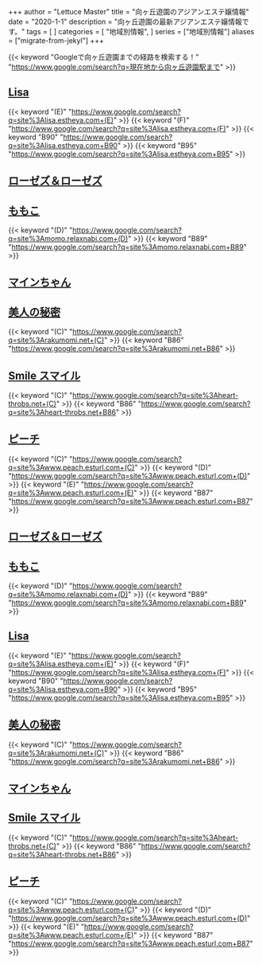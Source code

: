 +++
author = "Lettuce Master"
title = "向ヶ丘遊園のアジアンエステ嬢情報"
date = "2020-1-1"
description = "向ヶ丘遊園の最新アジアンエステ嬢情報です。"
tags = [
]
categories = [
    "地域別情報",
]
series = ["地域別情報"]
aliases = ["migrate-from-jekyl"]
+++

{{< keyword "Googleで向ヶ丘遊園までの経路を検索する！" "https://www.google.com/search?q=現在地から向ヶ丘遊園駅まで" >}}

## [Lisa](http://lisa.estheya.com/)
{{< keyword "(E)" "https://www.google.com/search?q=site%3Alisa.estheya.com+(E)" >}} {{< keyword "(F)" "https://www.google.com/search?q=site%3Alisa.estheya.com+(F)" >}} {{< keyword "B90" "https://www.google.com/search?q=site%3Alisa.estheya.com+B90" >}} {{< keyword "B95" "https://www.google.com/search?q=site%3Alisa.estheya.com+B95" >}} 

## [ローゼズ＆ローゼズ](http://est70.jp/r2/)


## [ももこ](http://momo.relaxnabi.com/)
{{< keyword "(D)" "https://www.google.com/search?q=site%3Amomo.relaxnabi.com+(D)" >}} {{< keyword "B89" "https://www.google.com/search?q=site%3Amomo.relaxnabi.com+B89" >}} 

## [マインちゃん](http://est70.xyz/mai/)


## [美人の秘密](http://rakumomi.net/)
{{< keyword "(C)" "https://www.google.com/search?q=site%3Arakumomi.net+(C)" >}} {{< keyword "B86" "https://www.google.com/search?q=site%3Arakumomi.net+B86" >}} 

## [Smile スマイル](http://heart-throbs.net/)
{{< keyword "(C)" "https://www.google.com/search?q=site%3Aheart-throbs.net+(C)" >}} {{< keyword "B86" "https://www.google.com/search?q=site%3Aheart-throbs.net+B86" >}} 

## [ピーチ](http://www.peach.esturl.com/)
{{< keyword "(C)" "https://www.google.com/search?q=site%3Awww.peach.esturl.com+(C)" >}} {{< keyword "(D)" "https://www.google.com/search?q=site%3Awww.peach.esturl.com+(D)" >}} {{< keyword "(E)" "https://www.google.com/search?q=site%3Awww.peach.esturl.com+(E)" >}} {{< keyword "B87" "https://www.google.com/search?q=site%3Awww.peach.esturl.com+B87" >}} 

## [ローゼズ＆ローゼズ](http://est70.jp/r2/)


## [ももこ](http://momo.relaxnabi.com/)
{{< keyword "(D)" "https://www.google.com/search?q=site%3Amomo.relaxnabi.com+(D)" >}} {{< keyword "B89" "https://www.google.com/search?q=site%3Amomo.relaxnabi.com+B89" >}} 

## [Lisa](http://lisa.estheya.com/)
{{< keyword "(E)" "https://www.google.com/search?q=site%3Alisa.estheya.com+(E)" >}} {{< keyword "(F)" "https://www.google.com/search?q=site%3Alisa.estheya.com+(F)" >}} {{< keyword "B90" "https://www.google.com/search?q=site%3Alisa.estheya.com+B90" >}} {{< keyword "B95" "https://www.google.com/search?q=site%3Alisa.estheya.com+B95" >}} 

## [美人の秘密](http://rakumomi.net/)
{{< keyword "(C)" "https://www.google.com/search?q=site%3Arakumomi.net+(C)" >}} {{< keyword "B86" "https://www.google.com/search?q=site%3Arakumomi.net+B86" >}} 

## [マインちゃん](http://est70.xyz/mai/)


## [Smile スマイル](http://heart-throbs.net/)
{{< keyword "(C)" "https://www.google.com/search?q=site%3Aheart-throbs.net+(C)" >}} {{< keyword "B86" "https://www.google.com/search?q=site%3Aheart-throbs.net+B86" >}} 

## [ピーチ](http://www.peach.esturl.com/)
{{< keyword "(C)" "https://www.google.com/search?q=site%3Awww.peach.esturl.com+(C)" >}} {{< keyword "(D)" "https://www.google.com/search?q=site%3Awww.peach.esturl.com+(D)" >}} {{< keyword "(E)" "https://www.google.com/search?q=site%3Awww.peach.esturl.com+(E)" >}} {{< keyword "B87" "https://www.google.com/search?q=site%3Awww.peach.esturl.com+B87" >}} 

